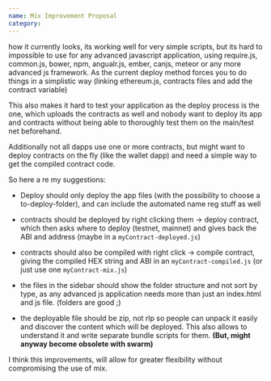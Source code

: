 ```yaml
---
name: Mix Improvement Proposal
category: 
---
```


how it currently looks, its working well for very simple scripts, but its hard to impossible to use for any advanced javascript application, using require.js, common.js, bower, npm, angualr.js, ember, canjs, meteor or any more advanced js framework. As the current deploy method forces you to do things in a simplistic way (linking ethereum.js, contracts files and add the contract variable)

This also makes it hard to test your application as the deploy process is the one, which uploads the contracts as well and nobody want to deploy its app and contracts without being able to thoroughly test them on the main/test net beforehand.

Additionally not all dapps use one or more contracts, but might want to deploy contracts on the fly (like the wallet dapp) and need a simple way to get the compiled contract code.

So here a re my suggestions:

- Deploy should only deploy the app files (with the possibility to choose a to-deploy-folder), and can include the automated name reg stuff as well

- contracts should be deployed by right clicking them -> deploy contract, which then asks where to deploy (testnet, mainnet) and gives back the ABI and address (maybe in a `myContract-deployed.js`)

- contracts should also be compiled with right click -> compile contract, giving the compiled HEX string and ABI in an `myContract-compiled.js` (or just use one `myContract-mix.js`)

- the files in the sidebar should show the folder structure and not sort by type, as any advanced js application needs more than just an index.html and js file. (folders are good ;)

- the deployable file should be zip, not rlp so people can unpack it easily and discover the content which will be deployed. This also allows to understand it and write separate bundle scripts for them. **(But, might anyway become obsolete with swarm)**

I think this improvements, will allow for greater flexibility without compromising the use of mix.